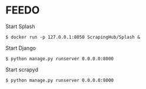 # FEEDO


Start Splash
```
$ docker run -p 127.0.0.1:8050 ScrapingHub/Splash &
```

Start Django
```
$ python manage.py runserver 0.0.0.0:8000
```

Start scrapyd
```
$ python manage.py runserver 0.0.0.0:8000
```
